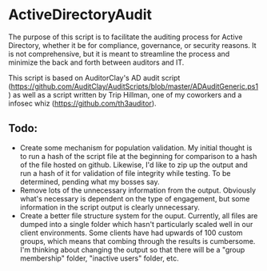# ActiveDirectoryAudit
The purpose of this script is to facilitate the auditing process for Active Directory, whether it be for compliance, governance, or security reasons. It is not comprehensive, but it is meant to streamline the process and minimize the back and forth between auditors and IT.

This script is based on AuditorClay's AD audit script (https://github.com/AuditClay/AuditScripts/blob/master/ADAuditGeneric.ps1) as well as a script written by Trip Hillman, one of my coworkers and a infosec whiz (https://github.com/th3auditor).

## Todo:
- Create some mechanism for population validation. My initial thought is to run a hash of the script file at the beginning for comparison to a hash of the file hosted on github. Likewise, I'd like to zip up the output and run a hash of it for validation of file integrity while testing. To be determined, pending what my bosses say.
- Remove lots of the unnecessary information from the output. Obviously what's necessary is dependent on the type of engagement, but some information in the script output is clearly unnecessary.
- Create a better file structure system for the ouput. Currently, all files are dumped into a single folder which hasn't particularly scaled well in our client environments. Some clients have had upwards of 100 custom groups, which means that combing through the results is cumbersome. I'm thinking about changing the output so that there will be a "group membership" folder, "inactive users" folder, etc.
